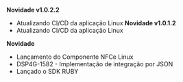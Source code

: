 **Novidade v1.0.2.2**
- Atualizando CI/CD da aplicação Linux
**Novidade v1.0.1.2**
- Atualizando CI/CD da aplicação Linux

**Novidade**

- Lançamento do Componente NFCe Linux
- DSP4G-1582 - Implementação de integração por JSON
- Lançado o SDK RUBY



